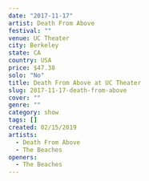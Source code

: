 ```yaml
---
date: "2017-11-17"
artist: Death From Above
festival: ""
venue: UC Theater
city: Berkeley
state: CA
country: USA
price: $47.38
solo: "No"
title: Death From Above at UC Theater
slug: 2017-11-17-death-from-above
cover: ""
genre: ""
category: show
tags: []
created: 02/15/2019
artists:
  - Death From Above
  - The Beaches
openers:
  - The Beaches
---
```

